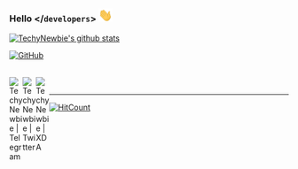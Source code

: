 ### Hello </`developers`> <img src="https://raw.githubusercontent.com/ABSphreak/ABSphreak/master/gifs/Hi.gif" width="25px">


[![TechyNewbie's github stats](https://github-readme-stats.vercel.app/api?username=Techy05)](https://github.com/Techy05)  

[![GitHub](https://img.shields.io/badge/dynamic/json?logo=github&label=GitHub+Followers&labelColor=282c34&color=181717&query=%24.data.totalSubs&url=https%3A%2F%2Fapi.spencerwoo.com%2Fsubstats%2F%3Fsource%3Dgithub%26queryKey%3Djustaprudev&longCache=true)](https://github.com/Techy05)

<br/>

<a href="https://t.me/TechyNewbie">
  <img align="left" alt="TechyNewbie | Telegram" width="24px" src="https://cdn.jsdelivr.net/npm/simple-icons@v3/icons/telegram.svg" />
</a>
<a href="https://twitter.com/TechyMp005">
  <img align="left" alt="TechyNewbie | Twitter" width="24px" src="https://cdn.jsdelivr.net/npm/simple-icons@v3/icons/twitter.svg" />
</a>
<a href="https://forum.xda-developers.com/member.php?u=9393824">
  <img align="left" alt="TechyNewbie | XDA" width="24px" src="https://cdn.jsdelivr.net/npm/simple-icons@3.3.0/icons/xdadevelopers.svg" />
</a>

<br />

---
[![HitCount](http://hits.dwyl.com/Techy05/Techy05.svg)](http://hits.dwyl.com/Techy05/Techy05)

<!-- For Later Purposes
**Techy05/Techy05** is a ✨ _special_ ✨ repository because its `README.md` (this file) appears on your GitHub profile.

Here are some ideas to get you started:

- 🔭 I’m currently working on ...
- 🌱 I’m currently learning ...
- 👯 I’m looking to collaborate on ...
- 🤔 I’m looking for help with ...
- 💬 Ask me about ...
- 📫 How to reach me: ...
- 😄 Pronouns: ...
- ⚡ Fun fact: ...
-->
